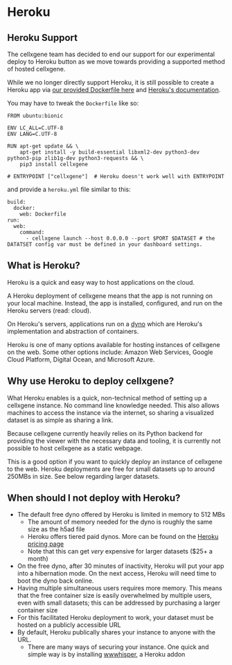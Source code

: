 # Heroku

## Heroku Support

The cellxgene team has decided to end our support for our experimental deploy to Heroku button as we move towards providing a supported method of hosted cellxgene.

While we no longer directly support Heroku, it is still possible to create a Heroku app via [our provided Dockerfile here](https://github.com/chanzuckerberg/cellxgene/blob/main/Dockerfile) and [Heroku's documentation](https://devcenter.heroku.com/articles/build-docker-images-heroku-yml).

You may have to tweak the `Dockerfile` like so:

```text
FROM ubuntu:bionic

ENV LC_ALL=C.UTF-8
ENV LANG=C.UTF-8

RUN apt-get update && \
    apt-get install -y build-essential libxml2-dev python3-dev python3-pip zlib1g-dev python3-requests && \
    pip3 install cellxgene

# ENTRYPOINT ["cellxgene"]  # Heroku doesn't work well with ENTRYPOINT
```

and provide a `heroku.yml` file similar to this:

```text
build:
  docker:
    web: Dockerfile
run:
  web:
    command:
      - cellxgene launch --host 0.0.0.0 --port $PORT $DATASET # the DATATSET config var must be defined in your dashboard settings.
```

## What is Heroku?

Heroku is a quick and easy way to host applications on the cloud.

A Heroku deployment of cellxgene means that the app is not running on your local machine. Instead, the app is installed, configured, and run on the Heroku servers \(read: cloud\).

On Heroku's servers, applications run on a [dyno](https://www.heroku.com/dynos) which are Heroku's implementation and abstraction of containers.

Heroku is one of many options available for hosting instances of cellxgene on the web. Some other options include: Amazon Web Services, Google Cloud Platform, Digital Ocean, and Microsoft Azure.

## Why use Heroku to deploy cellxgene?

What Heroku enables is a quick, non-technical method of setting up a cellxgene instance. No command line knowledge needed. This also allows machines to access the instance via the internet, so sharing a visualized dataset is as simple as sharing a link.

Because cellxgene currently heavily relies on its Python backend for providing the viewer with the necessary data and tooling, it is currently not possible to host cellxgene as a static webpage.

This is a good option if you want to quickly deploy an instance of cellxgene to the web. Heroku deployments are free for small datasets up to around 250MBs in size. See below regarding larger datasets.

## When should I not deploy with Heroku?

* The default free dyno offered by Heroku is limited in memory to 512 MBs
  * The amount of memory needed for the dyno is roughly the same size as the h5ad file
  * Heroku offers tiered paid dynos. More can be found on the [Heroku pricing page](https://www.heroku.com/pricing)
  * Note that this can get _very_ expensive for larger datasets \($25+ a month\)
* On the free dyno, after 30 minutes of inactivity, Heroku will put your app into a hibernation mode. On the next access, Heroku will need time to boot the dyno back online.
* Having multiple simultaneous users requires more memory. This means that the free container size is easily overwhelmed by multiple users, even with small datasets; this can be addressed by purchasing a larger container size
* For this facilitated Heroku deployment to work, your dataset must be hosted on a publicly accessible URL
* By default, Heroku publically shares your instance to anyone with the URL.
  * There are many ways of securing your instance. One quick and simple way is by installing [wwwhisper](https://elements.heroku.com/addons/wwwhisper), a Heroku addon

